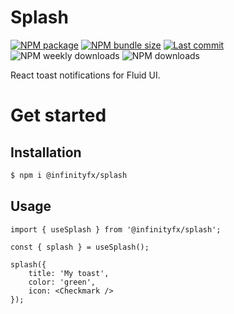 # Splash

[![NPM package](https://img.shields.io/npm/v/@infinityfx/splash)](https://www.npmjs.com/package/@infinityfx/splash)
[![NPM bundle size](https://img.shields.io/bundlephobia/minzip/@infinityfx/splash)](https://bundlephobia.com/package/@infinityfx/splash)
[![Last commit](https://img.shields.io/github/last-commit/infinityfx-llc/splash)](https://github.com/infinityfx-llc/splash)
![NPM weekly downloads](https://img.shields.io/npm/dw/@infinityfx/splash)
![NPM downloads](https://img.shields.io/npm/dt/@infinityfx/splash)

React toast notifications for Fluid UI.

# Get started

## Installation

```sh
$ npm i @infinityfx/splash
```

## Usage

```tsx
import { useSplash } from '@infinityfx/splash';

const { splash } = useSplash();

splash({
    title: 'My toast',
    color: 'green',
    icon: <Checkmark />
});
```